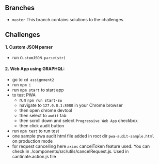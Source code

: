 ## Branches

* `master`
  This branch contains solutions to the challenges.

## Challenges

#### 1. Custom JSON parser
  * run `CustomJSON.parse(str)`

#### 2. Web App using GRAPHQL:
  * go to `cd assignment2`
  * run `npm i`
  * run `npm start` to start app
  * to test PWA 
    * run `npm run start-sw`
    * navigate to `127.0.0.1:8080` in your Chrome browser
    * then open chrome devtool
    * then select to `audit` tab
    * then scroll down and select `Progressive Web App` checkbox
    * then click audit button
  * run `npm test` to run test
  * one sample pwa audit html file added in root dir `pwa-audit-sample.html` on production mode
  * for request cancelling here `axios` cancelToken feature used. You can check in ./components/src/utils/cancelRequest.js. Used in cantinate.action.js file